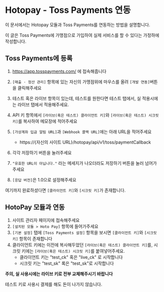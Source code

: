 # Hotopay - Toss Payments 연동

이 문서에서는 Hotopay 모듈과 Toss Payments를 연동하는 방법을 설명합니다.

이 글은 Toss Payments에 가맹점으로 가입하여 실제 서비스를 할 수 있다는 가정하에 작성합니다.



## Toss Payments에 등록

1. https://app.tosspayments.com/ 에 접속해줍니다

2. `[매출 · 정산 관리]` 항목에 있는 자신의 가맹점위에 마우스를 올려 `[개발 연동]`버튼을 클릭해주세요

3. 테스트 혹은 라이브 항목이 있는데, 테스트를 원한다면 테스트 탭에서, 실 적용시에는 라이브 탭에서 적용해주세요.

4. API 키 항목에서 `[라이브(혹은 테스트) 클라이언트 키]`와  `[라이브(혹은 테스트) 시크릿 키]`를 복사하여 메모장에 적어주세요

5. `[가상계좌 입금 알림 URL]`과 `[Webhook 콜백 URL]`에는 아래 URL을 적어주세요
   - https://{자신의 사이트 URL}/hotopay/api/v1/toss/paymentCallback
   
6. 각각 저장하기 버튼을 눌러주세요

7. `"유효한 URL이 아닙니다."` 라는 메세지가 나오더라도 저장하기 버튼을 눌러 넘어가주세요

8. `[응답 버전]`은 1.0으로 설정해주세요



여기까지 완료하셨다면 `[클라이언트 키]`와 `[시크릿 키]`가 존재합니다.



## HotoPay 모듈과 연동

1. 사이트 관리자 페이지에 접속해주세요
2. `[설치된 모듈 > Hoto Pay]` 항목에 들어가주세요
3. `[기본 설정]` 탭에 `[Toss Payments 설정]` 항목을 보시면 `[클라이언트 키]`와 `[시크릿 키]` 항목이 존재합니다
4. 클라이언트 키에는 이전에 복사해두었던 `[라이브(혹은 테스트) 클라이언트 키]`를, 시크릿 키에는 `[라이브(혹은 테스트) 시크릿 키]`를 붙여넣어주세요.
   - 클라이언트 키는 "test_ck" 혹은 "live_ck" 로 시작합니다
   - 시크릿 키는 "test_sk" 록은 "test_sk"로 시작합니다



**주의, 실 사용시에는 라이브 키로 전부 교체해주시기 바랍니다**

테스트 키로 사용시 결제를 해도 돈이 나가지 않습니다.

